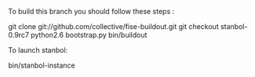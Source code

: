 
To build this branch you should follow these steps :

  git clone git://github.com/collective/fise-buildout.git
  git checkout stanbol-0.9rc7
  python2.6 bootstrap.py
  bin/buildout

To launch stanbol:

  bin/stanbol-instance


